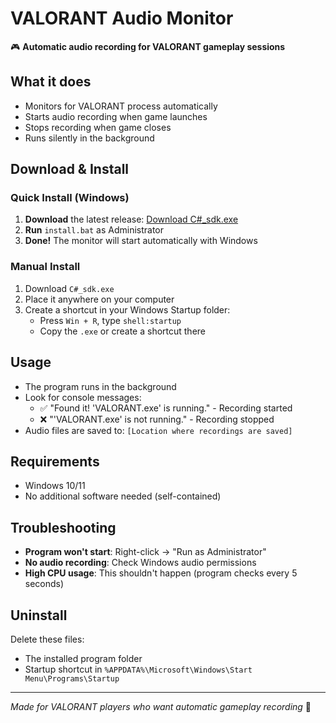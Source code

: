 # VALORANT Audio Monitor

🎮 **Automatic audio recording for VALORANT gameplay sessions**

## What it does
- Monitors for VALORANT process automatically
- Starts audio recording when game launches
- Stops recording when game closes
- Runs silently in the background

## Download & Install

### Quick Install (Windows)
1. **Download** the latest release: [Download C#_sdk.exe](https://github.com/yourusername/valorant-audio-monitor/releases)
2. **Run** `install.bat` as Administrator
3. **Done!** The monitor will start automatically with Windows

### Manual Install
1. Download `C#_sdk.exe`
2. Place it anywhere on your computer
3. Create a shortcut in your Windows Startup folder:
   - Press `Win + R`, type `shell:startup`
   - Copy the `.exe` or create a shortcut there

## Usage
- The program runs in the background
- Look for console messages:
  - ✅ "Found it! 'VALORANT.exe' is running." - Recording started
  - ❌ "'VALORANT.exe' is not running." - Recording stopped
- Audio files are saved to: `[Location where recordings are saved]`

## Requirements
- Windows 10/11
- No additional software needed (self-contained)

## Troubleshooting
- **Program won't start**: Right-click → "Run as Administrator"
- **No audio recording**: Check Windows audio permissions
- **High CPU usage**: This shouldn't happen (program checks every 5 seconds)

## Uninstall
Delete these files:
- The installed program folder
- Startup shortcut in `%APPDATA%\Microsoft\Windows\Start Menu\Programs\Startup`

---
*Made for VALORANT players who want automatic gameplay recording* 🎯